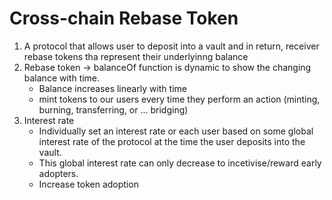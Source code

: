 # Cross-chain Rebase Token
1. A protocol that allows user to deposit into a vault and in return, receiver rebase
tokens tha represent their underlyinng balance
2. Rebase token -> balanceOf function is dynamic to show the changing balance with time.
	- Balance increases linearly with time
	- mint tokens to our users every time they perform an action (minting, burning,
	transferring, or ... bridging)
3. Interest rate
	- Individually set an interest rate or each user based on some global interest rate of
	the protocol at the time the user deposits into the vault.
	-	This global interest rate can only decrease to incetivise/reward early adopters.
	- Increase token adoption
